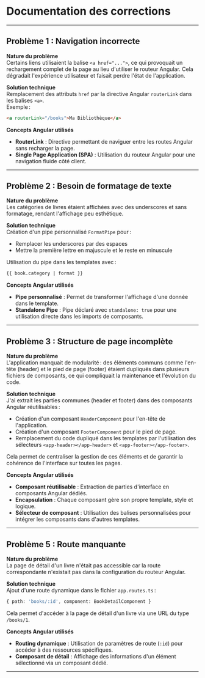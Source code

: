 # Documentation des corrections

---

## Problème 1 : Navigation incorrecte

**Nature du problème**  
Certains liens utilisaient la balise `<a href="...">`, ce qui provoquait un rechargement complet de la page au lieu d'utiliser le routeur Angular. Cela dégradait l'expérience utilisateur et faisait perdre l'état de l'application.

**Solution technique**  
Remplacement des attributs `href` par la directive Angular `routerLink` dans les balises `<a>`.  
Exemple :
```html
<a routerLink="/books">Ma Bibliothèque</a>
```

**Concepts Angular utilisés**  
- **RouterLink** : Directive permettant de naviguer entre les routes Angular sans recharger la page.
- **Single Page Application (SPA)** : Utilisation du routeur Angular pour une navigation fluide côté client.

---

## Problème 2 : Besoin de formatage de texte

**Nature du problème**  
Les catégories de livres étaient affichées avec des underscores et sans formatage, rendant l'affichage peu esthétique.

**Solution technique**  
Création d'un pipe personnalisé `FormatPipe` pour :
- Remplacer les underscores par des espaces
- Mettre la première lettre en majuscule et le reste en minuscule

Utilisation du pipe dans les templates avec :  
```html
{{ book.category | format }}
```

**Concepts Angular utilisés**  
- **Pipe personnalisé** : Permet de transformer l'affichage d'une donnée dans le template.
- **Standalone Pipe** : Pipe déclaré avec `standalone: true` pour une utilisation directe dans les imports de composants.

---

## Problème 3 : Structure de page incomplète

**Nature du problème**  
L'application manquait de modularité : des éléments communs comme l'en-tête (header) et le pied de page (footer) étaient dupliqués dans plusieurs fichiers de composants, ce qui compliquait la maintenance et l'évolution du code.

**Solution technique**  
J'ai extrait les parties communes (header et footer) dans des composants Angular réutilisables :  
- Création d'un composant `HeaderComponent` pour l'en-tête de l'application.
- Création d'un composant `FooterComponent` pour le pied de page.
- Remplacement du code dupliqué dans les templates par l'utilisation des sélecteurs `<app-header></app-header>` et `<app-footer></app-footer>`.

Cela permet de centraliser la gestion de ces éléments et de garantir la cohérence de l'interface sur toutes les pages.

**Concepts Angular utilisés**  
- **Composant réutilisable** : Extraction de parties d'interface en composants Angular dédiés.
- **Encapsulation** : Chaque composant gère son propre template, style et logique.
- **Sélecteur de composant** : Utilisation des balises personnalisées pour intégrer les composants dans d'autres templates.

---

## Problème 5 : Route manquante

**Nature du problème**  
La page de détail d'un livre n'était pas accessible car la route correspondante n'existait pas dans la configuration du routeur Angular.

**Solution technique**  
Ajout d'une route dynamique dans le fichier `app.routes.ts` :
```typescript
{ path: 'books/:id', component: BookDetailComponent }
```
Cela permet d'accéder à la page de détail d'un livre via une URL du type `/books/1`.

**Concepts Angular utilisés**  
- **Routing dynamique** : Utilisation de paramètres de route (`:id`) pour accéder à des ressources spécifiques.
- **Composant de détail** : Affichage des informations d'un élément sélectionné via un composant dédié.

---